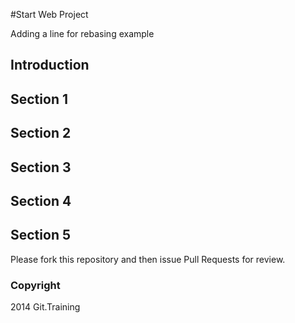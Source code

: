 #Start Web Project

Adding a line for rebasing example

## Introduction

## Section 1

## Section 2

## Section 3

## Section 4

## Section 5

Please fork this repository and then issue Pull Requests for review.

### Copyright

2014 Git.Training